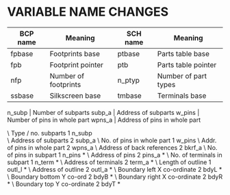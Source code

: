 # VARIABLE NAME CHANGES

BCP name | Meaning              | SCH name | Meaning
---------|----------------------|----------|----------------------
fpbase   | Footprints base      | ptbase   | Parts table base
fpb      | Footprint pointer    | ptb      | Parts table pointer
nfp      | Number of footprints | n_ptyp   | Number of part types
ssbase   | Silkscreen base      | tmbase   | Terminals base


n_subp   | Number of subparts
subp_a   | Address of subparts
w_pins   | Number of pins in whole part
wpns_a   | Address of pins in whole part




\  Type / no. subparts          1   n_subp  
\  Address of subparts          2   subp_a
\  No. of pins in whole part    1   w_pins
\  Addr. of pins in whole part  2   wpns_a
\  Address of back references   2   bkrf_a
\  No. of pins in subpart       1   n_pins  *
\  Address of pins              2   pins_a  *
\  No. of terminals in subpart  1   n_term  *
\  Address of terminals         2   term_a  *
\  Length of outline            1   outl_l  *
\  Address of outline           2   outl_a  *
\  Boundary left X co-ordinate  2   bdyL    *
\  Boundary bottom Y co-ord     2   bdyB    *
\  Boundary right X co-ordinate 2   bdyR    *
\  Boundary top Y co-ordinate   2   bdyT    *

